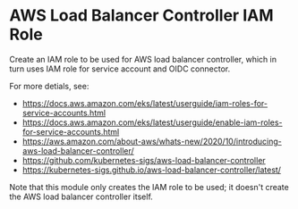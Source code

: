 # AWS Load Balancer Controller IAM Role

Create an IAM role to be used for AWS load balancer controller, which in turn uses IAM role for service account and OIDC connector.

For more detials, see:

- https://docs.aws.amazon.com/eks/latest/userguide/iam-roles-for-service-accounts.html
- https://docs.aws.amazon.com/eks/latest/userguide/enable-iam-roles-for-service-accounts.html
- https://aws.amazon.com/about-aws/whats-new/2020/10/introducing-aws-load-balancer-controller/
- https://github.com/kubernetes-sigs/aws-load-balancer-controller
- https://kubernetes-sigs.github.io/aws-load-balancer-controller/latest/

Note that this module only creates the IAM role to be used; it doesn't create the AWS load balancer controller itself.
